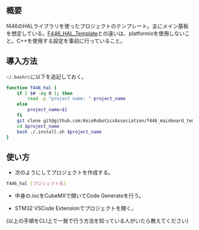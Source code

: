 ## 概要

f446のHALライブラリを使ったプロジェクトのテンプレート。主にメイン基板を想定している。[F446_HAL_Template](https://github.com/KeioRoboticsAssociation/F446_HAL_Template)との違いは、platformioを使用しないこと。C++を使用する設定を事前に行っていること。

## 導入方法
`~/.bashrc`に以下を追記しておく。
```bash
function f446_hal {
    if [ $# -eq 0 ]; then
        read -p "project name: " project_name
    else 
        project_name=$1
    fi
    git clone git@github.com:KeioRoboticsAssociation/f446_mainboard_template_hal.git $project_name
    cd $project_name
    bash ./.install.sh $project_name
}
```

## 使い方

- 次のようにしてプロジェクトを作成する。
```bash
f446_hal [プロジェクト名]
```

- 中身の.iocをCubeMXで開いてCode Generateを行う。

- STM32 VSCode Extensionでプロジェクトを開く。

(以上の手順をCLI上で一発で行う方法を知っている人がいたら教えてください)